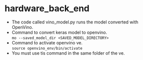 # hardware_back_end

- The code called vino_model.py runs the model converted with OpenVino.
- Command to convert keras model to openvino. <br>
```mo --saved_model_dir <SAVED_MODEL_DIRECTORY>```
- Command to activate openvino ve. <br>
```source openvino_env/bin/activate```<br>
- You must use tis command in the same folder of the ve.
